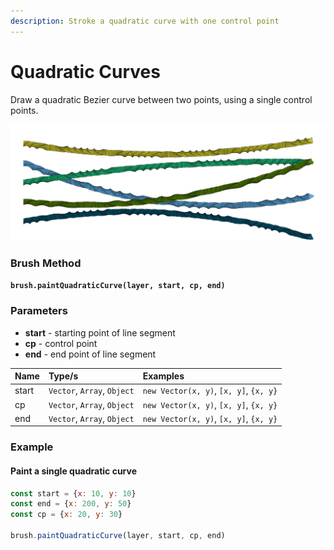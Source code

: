```yaml
---
description: Stroke a quadratic curve with one control point
---
```


# Quadratic Curves

Draw a quadratic Bezier curve between two points, using a single control points.

![](../../.gitbook/assets/af753f.png)

### Brush Method

**`brush.paintQuadraticCurve(layer, start, cp, end)`**

### Parameters

* **start** - starting point of line segment
* **cp** - control point
* **end** - end point of line segment

| Name | Type/s | Examples |
| :--- | :--- | :--- |
| start | `Vector`, `Array`, `Object` | `new Vector(x, y)`, `[x, y]`, `{x, y}` |
| cp | `Vector`, `Array`, `Object` | `new Vector(x, y)`, `[x, y]`, `{x, y}` |
| end | `Vector`, `Array`, `Object` | `new Vector(x, y)`, `[x, y]`, `{x, y}` |

### Example

#### Paint a single quadratic curve

```javascript
const start = {x: 10, y: 10}
const end = {x: 200, y: 50}
const cp = {x: 20, y: 30}

brush.paintQuadraticCurve(layer, start, cp, end)
```



